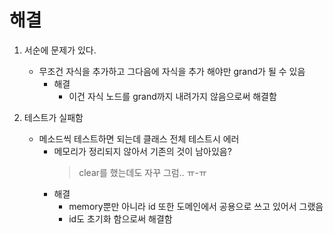 # 해결

1. 서순에 문제가 있다.
    * 무조건 자식을 추가하고 그다음에 자식을 추가 해야만 grand가 될 수 있음
      - 해결
        - 이건 자식 노드를 grand까지 내려가지 않음으로써 해결함

2. 테스트가 실패함
   * 메소드씩 테스트하면 되는데 클래스 전체 테스트시 에러
      -  메모리가 정리되지 않아서 기존의 것이 남아있음?
         >    clear를 했는데도 자꾸 그럼.. ㅠ-ㅠ
      - 해결
        - memory뿐만 아니라 id 또한 도메인에서 공용으로 쓰고 있어서 그랬음
        - id도 초기화 함으로써 해결함